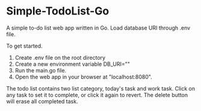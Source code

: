 # Simple-TodoList-Go
A simple to-do list web app written in Go. Load database URI through .env file.

To get started.
1. Create .env file on the root directory
2. Create a new environment variable DB_URI="<your-database-uri-here>"
3. Run the main.go file.
4. Open the web app in your browser at "localhost:8080".

The todo list contains two list category, today's task and work task. Click on any task to set it to complete, or click it again to revert. The delete button will erase all completed task.
